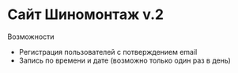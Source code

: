 # Сайт Шиномонтаж v.2
 Возможности
- Регистрация пользователей с потверждением email
- Запись по времени и дате (возможно только один раз в день)